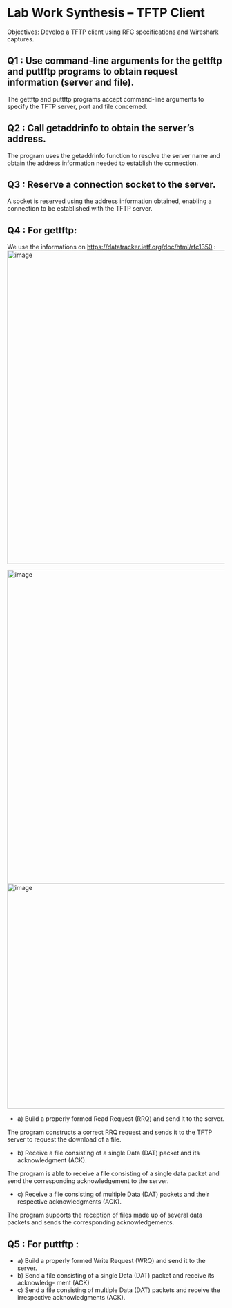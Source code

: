 # Lab Work Synthesis – TFTP Client

Objectives: Develop a TFTP client using RFC specifications and Wireshark captures.

## Q1 : Use command-line arguments for the gettftp and puttftp programs to obtain request information (server and file).

The gettftp and puttftp programs accept command-line arguments to specify the TFTP server, port and file concerned.


## Q2 : Call getaddrinfo to obtain the server’s address.

The program uses the getaddrinfo function to resolve the server name and obtain the address information needed to establish the connection.

## Q3 : Reserve a connection socket to the server.

A socket is reserved using the address information obtained, enabling a connection to be established with the TFTP server.

## Q4 : For gettftp:
We use the informations on https://datatracker.ietf.org/doc/html/rfc1350 : 
<img width="726" alt="image" src="https://github.com/Nyries/TP_Network_Li_Gaborieau/assets/152593516/8e688a13-1a0a-48b2-b617-4e0cf9a0cd72">

<img width="726" alt="image" src="https://github.com/Nyries/TP_Network_Li_Gaborieau/assets/152593516/774bcaf1-32a5-4007-a178-df10222243fd">

<img width="523" alt="image" src="https://github.com/Nyries/TP_Network_Li_Gaborieau/assets/152593516/78b71a01-b732-4c74-9f02-34f88083189e">



- a) Build a properly formed Read Request (RRQ) and send it to the server.
  
The program constructs a correct RRQ request and sends it to the TFTP server to request the download of a file.

- b) Receive a file consisting of a single Data (DAT) packet and its acknowledgment
(ACK).

The program is able to receive a file consisting of a single data packet and send the corresponding acknowledgement to the server.

- c) Receive a file consisting of multiple Data (DAT) packets and their respective acknowledgments (ACK).

The program supports the reception of files made up of several data packets and sends the corresponding acknowledgements.

## Q5 : For puttftp : 
- a) Build a properly formed Write Request (WRQ) and send it to the server.
- b) Send a file consisting of a single Data (DAT) packet and receive its acknowledg-
ment (ACK)
- c) Send a file consisting of multiple Data (DAT) packets and receive the irrespective
acknowledgments (ACK).









